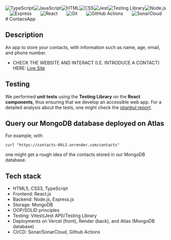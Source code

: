 <div style="display: flex; justify-content: space-around; align-items: center; flex-wrap: wrap;">
  <img src="https://img.shields.io/badge/TypeScript-3178C6?style=flat&logo=typescript&logoColor=white&labelColor=3178C6" alt="TypeScript" />
  <img src="https://img.shields.io/badge/JavaScript-F7DF1E?style=flat&logo=javascript&logoColor=black&labelColor=F7DF1E" alt="JavaScript" />
  <img src="https://img.shields.io/badge/HTML-E34F26?style=flat&logo=html5&logoColor=white&labelColor=E34F26" alt="HTML" />
  <img src="https://img.shields.io/badge/CSS-1572B6?style=flat&logo=css3&logoColor=white&labelColor=1572B6" alt="CSS" />
  <img src="https://img.shields.io/badge/Jest-C21325?style=flat&logo=jest&logoColor=white&labelColor=C21325" alt="Jest" />
  <img src="https://img.shields.io/badge/Testing_Library-E33332?style=flat&logo=testing-library&logoColor=white&labelColor=E33332" alt="Testing Library" />
  <img src="https://img.shields.io/badge/Node.js-339933?style=flat&logo=node.js&logoColor=white&labelColor=339933" alt="Node.js" />
  <img src="https://img.shields.io/badge/Express-000000?style=flat&logo=express&logoColor=white&labelColor=000000" alt="Express" />
  <img src="https://img.shields.io/badge/React-61DAFB?style=flat&logo=react&logoColor=white&labelColor=61DAFB" alt="React" />
  <img src="https://img.shields.io/badge/Git-F05032?style=flat&logo=git&logoColor=white&labelColor=F05032" alt="Git" />
  <img src="https://img.shields.io/badge/GitHub_Actions-2088FF?style=flat&logo=github-actions&logoColor=white&labelColor=2088FF" alt="GitHub Actions" />
  <img src="https://img.shields.io/badge/SonarCloud-4E9BCD?style=flat&logo=sonarcloud&logoColor=white&labelColor=4E9BCD" alt="SonarCloud" />
</div>
# ContacsApp

## Description

An app to store your contacts, with information such as name, age, email, and phone number.

* CHECK THE WEBSITE AND INTERACT (I.E. INTRODUCE A CONTACT) HERE: [Live Site](https://contacts-mern-app.vercel.app/)

## Testing

We performed **unit tests** using the **Testing Library** on the **React components**, thus ensuring that we develop an accessible web app. For a detailed analysis about the tests, one might check the [istanbul report](https://istanbul-reports.vercel.app/).

## Query our MongoDB database deployed on Atlas
For example, with 
```
curl "https://contacts-09i3.onrender.com/contacts"
```
one might get a rough idea of the contacts stored in our MongoDB database.

## Tech stack
* HTML5, CSS3, TypeScript
* Frontend: React.js
* Backend: Node.js, Express.js
* Storage: MongoDB
* OOP/SOLID principles
* Testing: Vitest(Jest API)/Testing Library
* Deployments on Vercel (front), Render (back), and Atlas (MongoDB database)
* CI/CD: Sonar/SonarCloud, Github Actions
  
